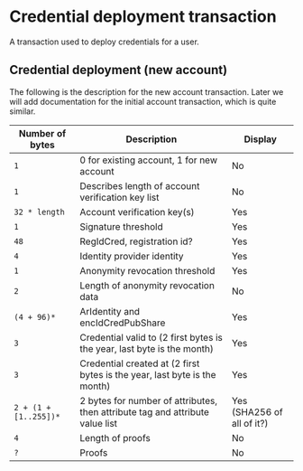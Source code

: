 # Credential deployment transaction

A transaction used to deploy credentials for a user.

## Credential deployment (new account)

The following is the description for the new account transaction. Later we will add documentation for the initial
account transaction, which is quite similar.

| Number of bytes                    | Description | Display |
|------------------------------------|-------------|---------|
| `1`  | 0 for existing account, 1 for new account | No |
| `1`  | Describes length of account verification key list | No |
| `32 * length` | Account verification key(s) | Yes |
| `1`  | Signature threshold | Yes | 
| `48` | RegIdCred, registration id? | Yes |
| `4`  | Identity provider identity | Yes |
| `1`  | Anonymity revocation threshold | Yes | 
| `2`  | Length of anonymity revocation data | No |
| `(4 + 96)*` | ArIdentity and encIdCredPubShare | Yes |
| `3`  | Credential valid to (2 first bytes is the year, last byte is the month) | Yes |
| `3`  | Credential created at (2 first bytes is the year, last byte is the month) | Yes |
| `2 + (1 + [1..255])*` | 2 bytes for number of attributes, then attribute tag and attribute value list | Yes (SHA256 of all of it?) |
| `4`  | Length of proofs | No | 
| `?`  | Proofs | No  |